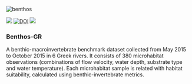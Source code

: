 ![benthos](https://user-images.githubusercontent.com/21544603/29383281-8bf1e4cc-82d8-11e7-8862-1f67cf1c0470.jpg)

![](https://img.shields.io/badge/Dataset-BenthosGR-blue.svg)
[![DOI](https://zenodo.org/badge/87625028.svg)](https://zenodo.org/badge/latestdoi/87625028)
![](https://img.shields.io/badge/BQE-Macroinvertebrates-green.svg)

### Benthos-GR

A benthic-macroinvertebrate benchmark dataset collected from May 2015 to October 2015 in 6 Greek rivers. It consists of 380 microhabitat observations (combinations of flow velocity, water depth, substrate type and water temperature). Each microhabitat sample is related with habitat suitability, calculated using benthic-invertebrate metrics.
